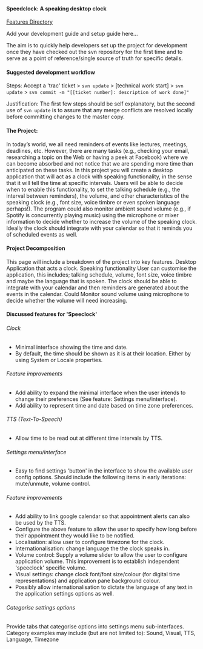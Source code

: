 
#### Speedclock: A speaking desktop clock 
[Features Directory](https://github.com/maazu/Java/tree/master/Extreme%20Programming%20Team%20Project/src/main/java/cethreetwenty/two)

Add your development guide and setup guide here...

The aim is to quickly help developers set up the project for development once they have checked out the svn repository for the first time
and to serve as a point of reference/single source of truth for specific details.

#### Suggested development workflow
Steps: Accept a 'trac' ticket > `svn update` > [technical work start] > `svn update` > `svn commit -m "[[ticket number]: description of work done]"`

Justification: The first few steps should be self explanatory, but the second use of `svn update` is to assure that any merge conflicts are resolved locally before committing changes to the master copy.



#### The Project:

In today’s world, we all need reminders of events like lectures, meetings, deadlines, etc. However, there are many tasks (e.g., checking your email, researching a topic on the Web or having a peek at Facebook) where we can become absorbed and not notice that we are spending more time than anticipated on these tasks.
In this project you will create a desktop application that will act as a clock with speaking functionality, in the sense that it will tell the time at specific intervals.
Users will be able to decide when to enable this functionality, to set the talking schedule (e.g., the interval between reminders), the volume, and other characteristics of the speaking clock (e.g., font size, voice timbre or even spoken language perhaps!).
The program could also monitor ambient sound volume (e.g., if Spotify is concurrently playing music) using the microphone or mixer information to decide whether to increase the volume of the speaking clock.
Ideally the clock should integrate with your calendar so that it reminds you of scheduled events as well.


#### Project Decomposition
This page will include a breakdown of the project into key features.
Desktop Application that acts a clock.
Speaking functionality
User can customise the application, this includes; talking schedule, volume, font size, voice timbre and maybe the language that is spoken.
The clock should be able to integrate with your calendar and then reminders are generated about the events in the calendar.
Could Monitor sound volume using microphone to decide whether the volume will need increasing.


####  Discussed features for 'Speeclock'
###### Clock
- Minimal interface showing the time and date.
- By default, the time should be shown as it is at their location. Either by using System or Locale properties.
###### Feature improvements
- Add ability to expand the minimal interface when the user intends to change their preferences (See feature: Settings menu/interface).
- Add ability to represent time and date based on time zone preferences.
######  TTS (Text-To-Speech)
- Allow time to be read out at different time intervals by TTS.
###### Settings menu/interface
- Easy to find settings 'button' in the interface to show the available user config options. Should include the following items in early iterations: mute/unmute, volume control.
###### Feature improvements
- Add ability to link google calendar so that appointment alerts can also be used by the TTS.
- Configure the above feature to allow the user to specify how long before their appointment they would like to be notified.
- Localisation: allow user to configure timezone for the clock.
- Internationalisation: change language the the clock speaks in.
- Volume control: Supply a volume slider to allow the user to configure application volume. This improvement is to establish independent 'speeclock' specific volume.
- Visual settings: change clock font/font size/colour (for digital time representations) and application pane background colour.
- Possibly allow internationalisation to dictate the language of any text in the application settings options as well.
###### Categorise settings options
Provide tabs that categorise options into settings menu sub-interfaces. Category examples may include (but are not limited to): Sound, Visual, TTS, Language, Timezone
